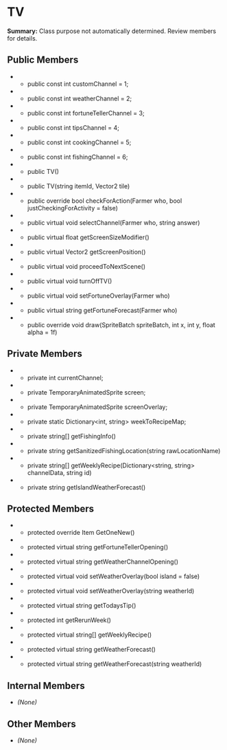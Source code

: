 # TV

**Summary:** Class purpose not automatically determined. Review members for details.

## Public Members
- - public const int customChannel = 1;
- - public const int weatherChannel = 2;
- - public const int fortuneTellerChannel = 3;
- - public const int tipsChannel = 4;
- - public const int cookingChannel = 5;
- - public const int fishingChannel = 6;
- - public TV()
- - public TV(string itemId, Vector2 tile)
- - public override bool checkForAction(Farmer who, bool justCheckingForActivity = false)
- - public virtual void selectChannel(Farmer who, string answer)
- - public virtual float getScreenSizeModifier()
- - public virtual Vector2 getScreenPosition()
- - public virtual void proceedToNextScene()
- - public virtual void turnOffTV()
- - public virtual void setFortuneOverlay(Farmer who)
- - public virtual string getFortuneForecast(Farmer who)
- - public override void draw(SpriteBatch spriteBatch, int x, int y, float alpha = 1f)

## Private Members
- - private int currentChannel;
- - private TemporaryAnimatedSprite screen;
- - private TemporaryAnimatedSprite screenOverlay;
- - private static Dictionary<int, string> weekToRecipeMap;
- - private string[] getFishingInfo()
- - private string getSanitizedFishingLocation(string rawLocationName)
- - private string[] getWeeklyRecipe(Dictionary<string, string> channelData, string id)
- - private string getIslandWeatherForecast()

## Protected Members
- - protected override Item GetOneNew()
- - protected virtual string getFortuneTellerOpening()
- - protected virtual string getWeatherChannelOpening()
- - protected virtual void setWeatherOverlay(bool island = false)
- - protected virtual void setWeatherOverlay(string weatherId)
- - protected virtual string getTodaysTip()
- - protected int getRerunWeek()
- - protected virtual string[] getWeeklyRecipe()
- - protected virtual string getWeatherForecast()
- - protected virtual string getWeatherForecast(string weatherId)

## Internal Members
- *(None)*

## Other Members
- *(None)*
